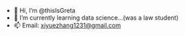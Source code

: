 - 👋 Hi, I’m @thisIsGreta
- 🌱 I’m currently learning data science...(was a law student)
- 📫 Email: xiyuezhang1231@gmail.com

<!---
thisIsGreta/thisIsGreta is a ✨ special ✨ repository because its `README.md` (this file) appears on your GitHub profile.
You can click the Preview link to take a look at your changes.
--->

